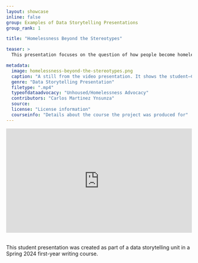```yaml
---
layout: showcase
inline: false
group: Examples of Data Storytelling Presentations
group_rank: 1

title: "Homelessness Beyond the Stereotypes"

teaser: >
  This presentation focuses on the question of how people become homelessness and draws on several data visualizations to explain how a variety of factors, causes, or life crises are often at play, most of which have nothing to do with the stereotype of drug addiction. From this empathetic vantage point, the presentation then explores possible solutions and best practices, both for individual citizens and local governments.

metadata:
  image: homelessness-beyond-the-stereotypes.png
  caption: "A still from the video presentation. It shows the student—Carlos, a masculine individual wearing a black hoodie, speaking to the camera—presenting three graphics that show the rate of homelessness per 10,000 people in the general population. The graphic on the right provides specific information for Arizona, the one on the left shows comparative rates of homelessness across the entire United States, and the bottom graphic provides specific information for Colorado."
  genre: "Data Storytelling Presentation"
  filetype: ".mp4"
  typeofdataadvocacy: "Unhoused/Homelessness Advocacy"
  contributors: "Carlos Martinez Ynsunza"
  source: 
  license: "License information"
  courseinfo: "Details about the course the project was produced for"
---
```


<div style="max-width: 1280px"><div style="position: relative; padding-bottom: 56.25%; height: 0; overflow: hidden;"><iframe src="https://www.youtube.com/embed/f1ckeshjNZ0?videoseries?list=PL9_5y1s7b_5bUQ0dfnXgwzjjEnDWQ7NLS&rel=0" width="1280" height="720" frameborder="0" scrolling="no" allowfullscreen allow="autoplay" title="Rehabilitation vs. Punishment" style="border:none; position: absolute; top: 0; left: 0; right: 0; bottom: 0; height: 100%; max-width: 100%;"></iframe></div></div>

<br>

This student presentation was created as part of a data storytelling unit in a Spring 2024 first-year writing course.

<br>
